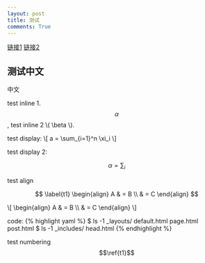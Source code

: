 ```yaml
---
layout: post
title: 测试
comments: True
---
```



[链接1](http://joshualande.com/jekyll-github-pages-poole/)
[链接2](http://www.smashingmagazine.com/2014/08/01/build-blog-jekyll-github-pages/)

## 测试中文


中文

test inline 1. $$\alpha$$, test inline 2 \\( \beta \\).

test display: 
\\[
a = \sum_{i=1}^n \xi_i
\\]

test display 2:

$$ \alpha = \sum_i $$

test align

$$ 
\label{t1}
\begin{align} A & = B \\ & = C \end{align} 
$$

\\[ \begin{align} A & = B \\\\ & = C \end{align} \\]


code:
{% highlight yaml %}
$ ls -1 _layouts/
default.html
page.html
post.html
$ ls -1 _includes/
head.html
{% endhighlight %}

test numbering $$\ref{t1}$$
